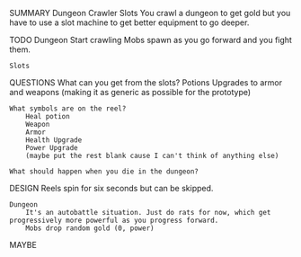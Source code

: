 SUMMARY
    Dungeon Crawler Slots 
        You crawl a dungeon to get gold but you have to use a slot machine to get better equipment to go deeper.

TODO
    Dungeon
        Start crawling
        Mobs spawn as you go forward and you fight them.

    Slots

QUESTIONS
    What can you get from the slots?
        Potions
        Upgrades to armor and weapons (making it as generic as possible for the prototype)

    What symbols are on the reel?
        Heal potion
        Weapon
        Armor
        Health Upgrade
        Power Upgrade
        (maybe put the rest blank cause I can't think of anything else)

    What should happen when you die in the dungeon?

DESIGN
    Reels spin for six seconds but can be skipped.

    Dungeon
        It's an autobattle situation. Just do rats for now, which get progressively more powerful as you progress forward.
        Mobs drop random gold (0, power)
MAYBE
